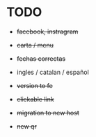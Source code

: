 # TODO

+ ~~facebook, instragram~~
+ ~~carta / menu~~
+ ~~fechas correctas~~
+ ingles / catalan / español

+ ~~version to fe~~
+ ~~clickable link~~
+ ~~migration to new host~~
+ ~~new qr~~
